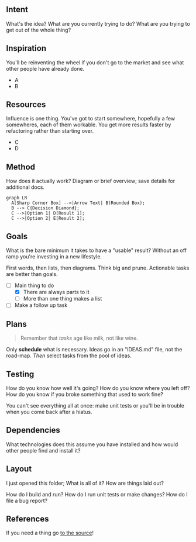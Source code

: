 ## Intent

What's the idea? What are you currently trying to do? What are you trying to get out of the whole thing?

## Inspiration

You'll be reinventing the wheel if you don't go to the market and see what other people have already done.

- A
- B

## Resources

Influence is one thing. You've got to start somewhere, hopefully a few somewheres, each of them workable. You get more results faster by refactoring rather than starting over.

- C
- D

## Method

How does it actually work? Diagram or brief overview; save details for additional docs.

```mermaid
graph LR
  A[Sharp Corner Box] -->|Arrow Text| B(Rounded Box);
  B --> C{Decision Diamond};
  C -->|Option 1| D[Result 1];
  C -->|Option 2| E[Result 2];
```

## Goals

What is the bare minimum it takes to have a "usable" result? Without an off ramp you're investing in a new lifestyle.

First words, then lists, then diagrams. Think big and prune. Actionable tasks are better than goals.

- [ ] Main thing to do
  - [x] There are always parts to it
  - [ ] More than one thing makes a list
- [ ] Make a follow up task

## Plans

> Remember that *tasks* age like milk, not like wine.

Only **schedule** what is necessary. Ideas go in an "IDEAS.md" file, not the road-map. *Then* select tasks from the pool of ideas.

## Testing

How do you know how well it's going? How do you know where you left off? How do you know if you broke something that used to work fine?

You can't see everything all at once: make unit tests or you'll be in trouble when you come back after a hiatus.

## Dependencies

What technologies does this assume you have installed and how would other people find and install it?

## Layout

I just opened this folder; What is all of it? How are things laid out?

How do I build and run? How do I run unit tests or make changes? How do I file a bug report?

## References

If you need a thing go [to the source](src)!

[src]: www.alwayslistyoursources.com
